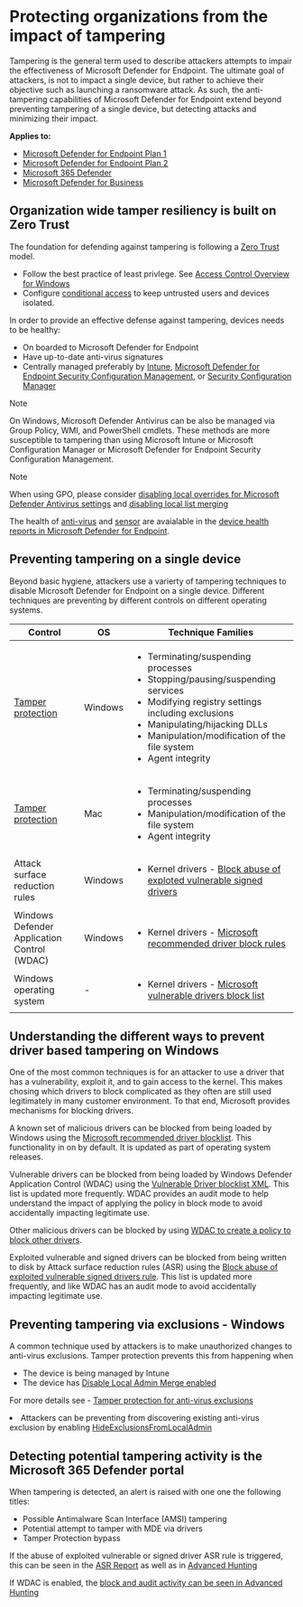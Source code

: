 # Protecting organizations from the impact of tampering

Tampering is the general term used to describe attackers attempts to impair the effectiveness of Microsoft Defender for Endpoint. The ultimate goal of attackers, is not to impact a single device, but rather to achieve their objective such as launching a ransomware attack.  As such, the anti-tampering capabilities of Microsoft Defender for Endpoint extend beyond preventing tampering of a single device, but detecting attacks and minimizing their impact. 

**Applies to:**

- [Microsoft Defender for Endpoint Plan 1](https://go.microsoft.com/fwlink/p/?linkid=2154037)
- [Microsoft Defender for Endpoint Plan 2](https://go.microsoft.com/fwlink/p/?linkid=2154037)
- [Microsoft 365 Defender](https://learn.microsoft.com/en-us/microsoft-365/security/defender/microsoft-365-defender?view=o365-worldwide)
- [Microsoft Defender for Business](https://learn.microsoft.com/en-us/microsoft-365/security/defender-business/mdb-overview?view=o365-worldwide)


## Organization wide tamper resiliency is built on Zero Trust

The foundation for defending against tampering is following a [Zero Trust](https://learn.microsoft.com/en-us/windows/security/zero-trust-windows-device-health) model.   

<ul>
<li>Follow the best practice of least privlege. See <a href="https://learn.microsoft.com/en-us/windows/security/identity-protection/access-control/access-control">Access Control Overview for Windows</a></li>
<li>Configure <a href="https://learn.microsoft.com/en-us/azure/active-directory/conditional-access/overview">conditional access</a> to keep untrusted users and devices isolated.
</li>
</ul>

In order to provide an effective defense against tampering, devices needs to be healthy:

<ul>
<li><a herf="https://learn.microsoft.com/en-us/microsoft-365/security/defender-endpoint/onboard-configure?view=o365-worldwide">On boarded to Microsoft Defender for Endpoint</a></li>
<li><a hre="https://learn.microsoft.com/en-us/microsoft-365/security/defender-endpoint/microsoft-defender-antivirus-updates?view=o365-worldwide">Have up-to-date anti-virus signatures</a></li>
<li>Centrally managed preferably by <a href="https://learn.microsoft.com/en-us/mem/intune/protect/advanced-threat-protection-configure">Intune</a>, <a href="https://learn.microsoft.com/en-us/mem/intune/protect/mde-security-integration?view=o365-worldwide">Microsoft Defender for Endpoint Security Configuration Management</a>, or <a href="https://learn.microsoft.com/en-us/mem/configmgr/protect/deploy-use/endpoint-protection-configure">Security Configuration Manager</a></li>
</ul>

> [!NOTE]
> On Windows, Microsoft Defender Antivirus can be also be managed via Group Policy, WMI, and PowerShell cmdlets. These methods are more susceptible to tampering than using Microsoft Intune or Microsoft Configuration Manager or Microsoft Defender for Endpoint Security Configuration Management. 

>[!NOTE]
> When using GPO, please consider [disabling local overrides for Microsoft Defender Antivirus settings](https://learn.microsoft.com/en-us/microsoft-365/security/defender-endpoint/configure-local-policy-overrides-microsoft-defender-antivirus?view=o365-worldwide#configure-local-overrides-for-microsoft-defender-antivirus-settings) and [disabling local list merging](https://learn.microsoft.com/en-us/microsoft-365/security/defender-endpoint/configure-local-policy-overrides-microsoft-defender-antivirus?view=o365-worldwide#configure-how-locally-and-globally-defined-threat-remediation-and-exclusions-lists-are-merged)


The health of [anti-virus](https://learn.microsoft.com/en-us/microsoft-365/security/defender-endpoint/device-health-microsoft-defender-antivirus-health?view=o365-worldwide) and [sensor](https://learn.microsoft.com/en-us/microsoft-365/security/defender-endpoint/device-health-sensor-health-os?view=o365-worldwide) are avaialable in the [device health reports in Microsoft Defender for Endpoint](https://learn.microsoft.com/en-us/microsoft-365/security/defender-endpoint/device-health-reports?view=o365-worldwide). 


## Preventing tampering on a single device

Beyond basic hygiene, attackers use a varierty of tampering techniques to disable Microsoft Defender for Endpoint on a single device.  Different techniques are preventing by different controls on different operating systems.

| Control | OS | Technique Families |
|--- |---| ---|
| [Tamper protection](https://review.learn.microsoft.com/en-us/microsoft-365/security/defender-endpoint/prevent-changes-to-security-settings-with-tamper-protection?view=o365-worldwide&branch=tamper-protect-exclusions) | Windows | <ul><li>Terminating/suspending processes</li><li>Stopping/pausing/suspending services</li><li>Modifying registry settings including exclusions</li><li>Manipulating/hijacking DLLs</li><li>Manipulation/modification of the file system</li><li>Agent integrity</li></ul> |
| [Tamper protection](https://learn.microsoft.com/en-us/microsoft-365/security/defender-endpoint/tamperprotection-macos?view=o365-worldwide) | Mac | <ul><li>Terminating/suspending processes</li><li>Manipulation/modification of the file system</li><li>Agent integrity</a></ul>|
|Attack surface reduction rules | Windows | <ul><li>Kernel drivers - [Block abuse of exploted vulnerable signed drivers](https://learn.microsoft.com/en-us/microsoft-365/security/defender-endpoint/attack-surface-reduction-rules-reference?view=o365-worldwide#block-abuse-of-exploited-vulnerable-signed-drivers)</li></ul>|
| Windows Defender Application Control (WDAC) | Windows |<ul><li>Kernel drivers - [Microsoft recommended driver block rules](https://learn.microsoft.com/en-us/windows/security/threat-protection/windows-defender-application-control/microsoft-recommended-driver-block-rules)</li></ul>|
| Windows operating system | - | <ul><li>Kernel drivers - [Microsoft vulnerable drivers block list](https://learn.microsoft.com/en-us/windows/security/threat-protection/windows-defender-application-control/microsoft-recommended-driver-block-rules#microsoft-vulnerable-driver-blocklist)</li></ul>|


## Understanding the different ways to prevent driver based tampering on Windows

One of the most common techniques is for an attacker to use a driver that has a vulnerability, exploit it, and to gain access to the kernel.  This makes chosing which drivers to block complicated as they often are still used legitimately in many customer environment. To that end, Microsoft provides mechanisms for blocking drivers.


A known set of malicious drivers can be blocked from being loaded by Windows using the [Microsoft recommended driver blocklist](https://learn.microsoft.com/en-us/windows/security/threat-protection/windows-defender-application-control/microsoft-recommended-driver-block-rules#microsoft-vulnerable-driver-blocklist).  This functionality in on by default. It is updated as part of operating system releases.  

Vulnerable drivers can be blocked from being loaded by Windows Defender Application Control (WDAC) using the [Vulnerable Driver blocklist XML](https://learn.microsoft.com/en-us/windows/security/threat-protection/windows-defender-application-control/microsoft-recommended-driver-block-rules#microsoft-vulnerable-driver-blocklist).  This list is updated more frequently.  WDAC provides an audit mode to help understand the impact of applying the policy in block mode to avoid accidentally impacting legitimate use.

Other malicious drivers can be blocked by using [WDAC to create a policy to block other drivers](https://learn.microsoft.com/en-us/windows/security/threat-protection/windows-defender-application-control/windows-defender-application-control-operational-guide). 

Exploited vulnerable and signed drivers can be blocked from being written to disk by Attack surface reduction rules (ASR) using the [Block abuse of exploited vulnerable signed drivers rule](https://learn.microsoft.com/en-us/microsoft-365/security/defender-endpoint/attack-surface-reduction-rules-reference?view=o365-worldwide#block-abuse-of-exploited-vulnerable-signed-drivers).  This list is updated more frequently, and like WDAC has an audit mode to avoid accidentally impacting legitimate use.

## Preventing tampering via exclusions - Windows

A common technique used by attackers is to make unauthorized changes to anti-virus exclusions.  Tamper protection prevents this from happening when

<ul><li>The device is being managed by Intune</li><li>The device has <a href="https://learn.microsoft.com/en-us/microsoft-365/security/defender-endpoint/configure-local-policy-overrides-microsoft-defender-antivirus?view=o365-worldwide#use-microsoft-intune-to-disable-local-list-merging">Disable Local Admin Merge enabled</a></li></ul>

For more details see - [Tamper protection for anti-virus exclusions](https://learn.microsoft.com/en-us/microsoft-365/security/defender-endpoint/manage-tamper-protection-intune?view=o365-worldwide#tamper-protection-for-antivirus-exclusions)

<li>Attackers can be preventing from discovering existing anti-virus exclusion by enabling <a href="https://learn.microsoft.com/en-us/windows/client-management/mdm/defender-csp#configurationhideexclusionsfromlocaladmins">HideExclusionsFromLocalAdmin</a></li></ul>  



## Detecting potential tampering activity is the Microsoft 365 Defender portal 

When tampering is detected, an alert is raised with one one the following titles:

<ul>
<li>Possible Antimalware Scan Interface (AMSI) tampering</li>
<li>Potential attempt to tamper with MDE via drivers</li>
<li>Tamper Protection bypass</li>
</ul>

If the abuse of exploited vulnerable or signed driver ASR rule is triggered, this can be seen in the [ASR Report](https://learn.microsoft.com/en-us/microsoft-365/security/defender-endpoint/attack-surface-reduction-rules-report?view=o365-worldwide) as well as in [Advanced Hunting](https://learn.microsoft.com/en-us/microsoft-365/security/defender-endpoint/attack-surface-reduction-rules-deployment-operationalize?view=o365-worldwide#asr-rules-advanced-hunting)

If WDAC is enabled, the [block and audit activity can be seen in Advanced Hunting](https://learn.microsoft.com/en-us/windows/security/threat-protection/windows-defender-application-control/querying-application-control-events-centrally-using-advanced-hunting)




